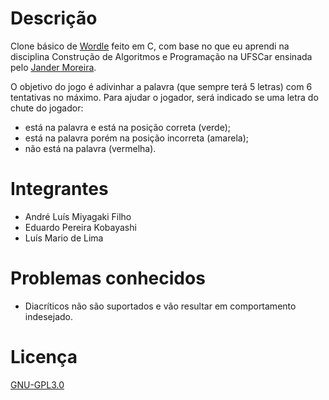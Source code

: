 # Descrição

Clone básico de [Wordle](https://www.nytimes.com/games/wordle/index.html) feito em C, com base no que eu aprendi na disciplina Construção de Algoritmos e Programação na UFSCar ensinada pelo [Jander Moreira](https://jandermoreira.github.io/).

O objetivo do jogo é adivinhar a palavra (que sempre terá 5 letras) com 6 tentativas no máximo. Para ajudar o jogador, será indicado se uma letra do chute do jogador:

- está na palavra e está na posição correta (verde);
- está na palavra porém na posição incorreta (amarela);
- não está na palavra (vermelha).

# Integrantes

- André Luís Miyagaki Filho
- Eduardo Pereira Kobayashi
- Luís Mario de Lima

# Problemas conhecidos

- Diacríticos não são suportados e vão resultar em comportamento indesejado.
        
# Licença

[GNU-GPL3.0](https://choosealicense.com/licenses/gpl-3.0/)
